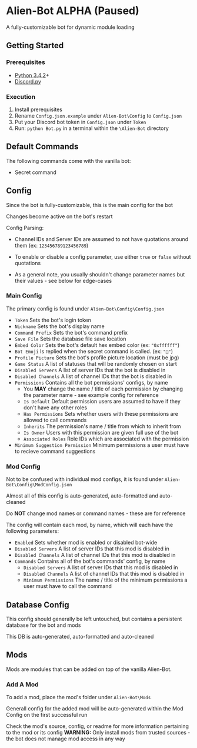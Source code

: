 # Alien-Bot ALPHA (Paused)
A fully-customizable bot for dynamic module loading
## Getting Started
### Prerequisites
* [Python 3.4.2](https://www.python.org/downloads/release/python-342/)+
* [Discord.py](https://github.com/Rapptz/discord.py)
### Execution
1. Install prerequisites
2. Rename `Config.json.example` under `Alien-Bot\Config` to `Config.json`
3. Put your Discord bot token in `Config.json` under `Token`
4. Run: `python Bot.py` in a terminal within the `\Alien-Bot` directory
## Default Commands
The following commands come with the vanilla bot:
* Secret command
## Config
Since the bot is fully-customizable, this is the main config for the bot

Changes become active on the bot's restart

Config Parsing:
* Channel IDs and Server IDs are assumed to not have quotations around them (ex: `123456789123456789`)

* To enable or disable a config parameter, use either `true` or `false` without quotations

* As a general note, you usually shouldn't change parameter names but their values - see below for edge-cases
### Main Config
The primary config is found under `Alien-Bot\Config\Config.json`
* `Token` Sets the bot's login token
* `Nickname` Sets the bot's display name
* `Command Prefix` Sets the bot's command prefix
* `Save File` Sets the database file save location
* `Embed Color` Sets the bot's default hex embed color (ex: `"0xffffff"`)
* `Bot Emoji` Is replied when the secret command is called. (ex: `"🥝"`)
* `Profile Picture` Sets the bot's profile picture location (must be jpg)
* `Game Status` A list of statuses that will be randomly chosen on start
* `Disabled Servers` A list of server IDs that the bot is disabled in
* `Disabled Channels` A list of channel IDs that the bot is disabled in
* `Permissions` Contains all the bot permissions' configs, by name
   * You **MAY** change the name / title of each permission by changing the parameter name - see example config for reference
   * `Is Default` Default permission users are assumed to have if they don't have any other roles
   * `Has Permissions` Sets whether users with these permissions are allowed to call commands
   * `Inherits` The permission's name / title from which to inherit from 
   * `Is Owner` Users with this permission are given full use of the bot
   * `Associated Roles` Role IDs which are associated with the permission
* `Minimum Suggestion Permission` Minimum permissions a user must have to recieve command suggestions
### Mod Config
Not to be confused with individual mod configs, it is found under `Alien-Bot\Config\ModConfig.json`

Almost all of this config is auto-generated, auto-formatted and auto-cleaned 

Do **NOT** change mod names or command names - these are for reference

The config will contain each mod, by name, which will each have the following parameters:
* `Enabled` Sets whether mod is enabled or disabled bot-wide
* `Disabled Servers` A list of server IDs that this mod is disabled in
* `Disabled Channels` A list of channel IDs that this mod is disabled in
* `Commands` Contains all of the bot's commands' config, by name
   * `Disabled Servers` A list of server IDs that this mod is disabled in
   * `Disabled Channels` A list of channel IDs that this mod is disabled in
   * `Minimum Permissions` The name / title of the minimum permissions a user must have to call the command 
## Database Config
This config should generally be left untouched, but contains a persistent database for the bot and mods

This DB is auto-generated, auto-formatted and auto-cleaned
## Mods
Mods are modules that can be added on top of the vanilla Alien-Bot.
### Add A Mod
To add a mod, place the mod's folder under `Alien-Bot\Mods`

Generall config for the added mod will be auto-generated within the Mod Config on the first successful run

Check the mod's source, config, or readme for more information pertaining to the mod or its config
**WARNING:** Only install mods from trusted sources - the bot does not manage mod access in any way
